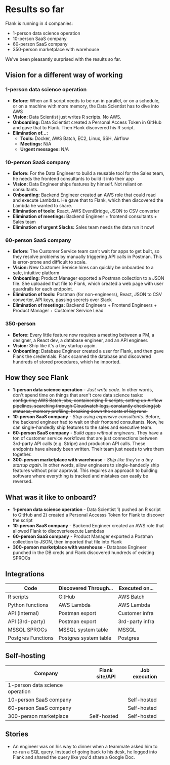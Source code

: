 # Results so far

Flank is running in 4 companies: 

- 1-person data science operation
- 10-person SaaS company
- 60-person SaaS company
- 350-person marketplace with warehouse

We've been pleasantly surprised with the results so far. 

## Vision for a different way of working

### 1-person data science operation

- **Before:** When an R script needs to be run in parallel, or on a schedule, or on a machine with more memory, the Data Scientist has to dive into AWS
- **Vision:** Data Scientist just writes R scripts. No AWS.
- **Onboarding:** Data Scientist created a Personal Access Token in GitHub and gave that to Flank. Then Flank discovered his R script.
- **Elimination of...:**
    - **Tools:** Docker, AWS Batch, EC2, Linux, SSH, Airflow
    - **Meetings:** N/A
    - **Urgent messages:** N/A

### 10-person SaaS company

- **Before:** For the Data Engineer to build a reusable tool for the Sales team, he needs the frontend consultants to build it into their app
- **Vision:** Data Engineer ships features by himself. Not reliant on consultants.
- **Onboarding:** Backend Engineer created an AWS role that could read and execute Lambdas. He gave that to Flank, which then discovered the Lambda he wanted to share.
- **Elimination of tools:** React, AWS EventBridge, JSON to CSV converter
- **Elimination of meetings:** Backend Engineer + frontend consultants + Sales team
- **Elimination of urgent Slacks:** Sales team needs the data run it now!

### 60-person SaaS company

- **Before:** The Customer Service team can't wait for apps to get built, so they resolve problems by manually triggering API calls in Postman. This is error-prone and difficult to scale.
- **Vision:** New Customer Service hires can quickly be onboarded to a safe, intuitive platform
- **Onboarding:** Product Manager exported a Postman collection to a JSON file. She uploaded that file to Flank, which created a web page with user guardrails for each endpoint.
- **Elimination of tools:** Postman (for non-engineers), React, JSON to CSV converter, API keys, passing secrets over Slack
- **Elimination of meetings:** Backend Engineers + Frontend Engineers + Product Manager + Customer Service Lead

### 350-person

- **Before:** Every little feature now requires a meeting between a PM, a designer, a React dev, a database engineer, and an API engineer.
- **Vision:** Ship like it's a tiny startup again.
- **Onboarding:** Database Engineer created a user for Flank, and then gave Flank the credentials. Flank scanned the database and discovered hundreds of stored procedures, which he imported.

## How they see Flank
- **1-person data science operation** - _Just write code_. In other words, don't spend time on things that aren't core data science tasks: ~~configuring AWS Batch jobs, containerizing R scripts, setting up Airflow pipelines, searching through Cloudwatch logs, constantly checking job statuses, memory profiling, breaking down the costs of big runs.~~
- **10-person SaaS company** - _Stop using expensive consultants_. Before, the backend engineer had to wait on their frontend consultants. Now, he can single-handedly ship features to the sales and executive team.
- **60-person SaaS company** - _Build apps without engineers_. They have a ton of customer service workflows that are just connections between 3rd-party API calls (e.g. Stripe) and production API calls. These endpoints have already been written. Their team just needs to wire them together.
- **300-person marketplace with warehouse** - _Ship like they're a tiny startup again_. In other words, allow engineers to single-handedly ship features without prior approval. This requires an approach to building software where everything is tracked and mistakes can easily be reversed.

## What was it like to onboard?
- **1-person data science operation** - Data Scientist 1) pushed an R script to GitHub and 2) created a Personal Accesss Token for Flank to discover the script
- **10-person SaaS company** - Backend Engineer created an AWS role that allowed Flank to discover/execute Lambdas
- **60-person SaaS company** - Product Manager exported a Postman collection to JSON, then imported that file into Flank
- **300-person marketplace with warehouse** - Database Engineer punched in the DB creds and Flank discovered hundreds of existing SPROCs

## Integrations
| Code               | Discovered Through... | Executed on...  |
| ------------------ | --------------------- | --------------- |
| R scripts          | GitHub                | AWS Batch       |
| Python functions   | AWS Lambda            | AWS Lambda      |
| API (internal)     | Postman export        | Customer infra  |
| API (3rd-party)    | Postman export        | 3rd-party infra |
| MSSQL SPROCs       | MSSQL system table    | MSSQL           |
| Postgres Functions | Postgres system table | Postgres        |

## Self-hosting
|Company                        |Flank site/API|Job execution|
|-------------------------------|--------------|-------------|
|1-person data science operation|              |             |
|10-person SaaS company         |              |Self-hosted  |
|60-person SaaS company         |              |Self-hosted  |
|300-person marketplace         |Self-hosted   |Self-hosted  |


## Stories

- An engineer was on his way to dinner when a teammate asked him to re-run a SQL query. Instead of going back to his desk, he logged into Flank and shared the query like you'd share a Google Doc.
